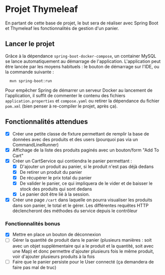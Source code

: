 # Projet Thymeleaf

En partant de cette base de projet, le but sera de réaliser avec Spring Boot et Thymeleaf les fonctionnalités de gestion
d'un panier.

## Lancer le projet

Grâce à la dépendance `spring-boot-docker-compose`, un container MySQL se lance automatiquement au démarrage de
l'application. L'application peut être lancée par les moyens habituels : le bouton de démarrage sur l'IDE, ou la
commande suivante :

```shell
  mvn spring-boot:run
```

Pour empêcher Spring de démarrer un serveur Docker au lancement de l'application, il suffit de commenter le contenu des fichiers `application.properties` et `compose.yaml` ou retirer la dépendance du fichier `pom.xml` (bien penser à re-compiler le projet, après ça).

## Fonctionnalités attendues

* [x] Créer une petite classe de fixture permettant de remplir la base de données avec des produits et des users
  (pourquoi pas via un CommandLineRunner)
* [x] Affichage de la liste des produits paginés avec un bouton/form "Add To Cart"
* [x] Créer un CartService qui contiendra le panier permettant :
    * [x] D'ajouter un produit au panier, si le produit n'est pas déjà dedans
    * [x] De retirer un produit du panier
    * [x] De récupérer le prix total du panier
    * [x] De valider le panier, ce qui impliquera de le vider et de baisser le stock des produits qui sont dedans
    * [x] Le panier doit être lié à la session.
* [x] Créer une page `/cart` dans laquelle on pourra visualiser les produits dans son panier, le total et le gérer. Les
  différentes requêtes HTTP déclencheront des méthodes du service depuis le contrôleur

### Fonctionnalités bonus

* [x] Mettre en place un bouton de déconnexion
* [ ] Gérer la quantité de produit dans le panier (plusieurs manières : soit avec un objet supplémentaire qui a le produit et la quantité, soit avec une Map) et donc permettre d'ajouter plusieurs fois le même produit, voir d'ajouter plusieurs produits à la fois
* [ ] Faire que le panier persiste pour le User connecté (ça demandera de faire pas mal de truc)
